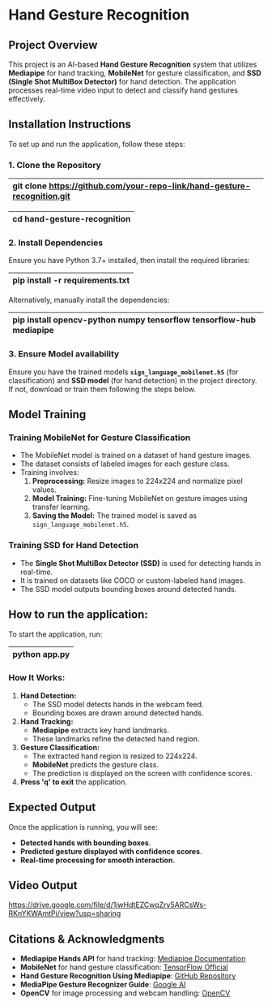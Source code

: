 # **Hand Gesture Recognition**

## **Project Overview**

This project is an AI-based **Hand Gesture Recognition** system that utilizes **Mediapipe** for hand tracking, **MobileNet** for gesture classification, and **SSD (Single Shot MultiBox Detector)** for hand detection. The application processes real-time video input to detect and classify hand gestures effectively.

## **Installation Instructions**

To set up and run the application, follow these steps:

### **1\. Clone the Repository**

| git clone https://github.com/your-repo-link/hand-gesture-recognition.git |
| :---- |

| cd hand-gesture-recognition |
| :---- |

### **2\. Install Dependencies**

Ensure you have Python 3.7+ installed, then install the required libraries:

| pip install \-r requirements.txt |
| :---- |

Alternatively, manually install the dependencies:

| pip install opencv-python numpy tensorflow tensorflow-hub mediapipe |
| :---- |

### **3\. Ensure Model availability**

Ensure you have the trained models **`sign_language_mobilenet.h5`** (for classification) and **SSD model** (for hand detection) in the project directory. If not, download or train them following the steps below.

## **Model Training**

### **Training MobileNet for Gesture Classification**

* The MobileNet model is trained on a dataset of hand gesture images.  
* The dataset consists of labeled images for each gesture class.  
* Training involves:  
  1. **Preprocessing:** Resize images to 224x224 and normalize pixel values.  
  2. **Model Training:** Fine-tuning MobileNet on gesture images using transfer learning.  
  3. **Saving the Model:** The trained model is saved as `sign_language_mobilenet.h5`.

### **Training SSD for Hand Detection**

* The **Single Shot MultiBox Detector (SSD)** is used for detecting hands in real-time.  
* It is trained on datasets like COCO or custom-labeled hand images.  
* The SSD model outputs bounding boxes around detected hands.

## **How to run the application:**

To start the application, run:

| python app.py |
| :---- |

### **How It Works:**

1. **Hand Detection:**  
   * The SSD model detects hands in the webcam feed.  
   * Bounding boxes are drawn around detected hands.  
2. **Hand Tracking:**  
   * **Mediapipe** extracts key hand landmarks.  
   * These landmarks refine the detected hand region.  
3. **Gesture Classification:**  
   * The extracted hand region is resized to 224x224.  
   * **MobileNet** predicts the gesture class.  
   * The prediction is displayed on the screen with confidence scores.  
4. **Press 'q' to exit** the application.

## **Expected Output**

Once the application is running, you will see:

* **Detected hands with bounding boxes**.  
* **Predicted gesture displayed with confidence scores**.  
* **Real-time processing for smooth interaction**.

## **Video Output**
https://drive.google.com/file/d/1jwHdtEZCwqZry5ARCsWs-RKnYKWAmtPi/view?usp=sharing

## **Citations & Acknowledgments**

* **Mediapipe Hands API** for hand tracking: [Mediapipe Documentation](https://developers.google.com/mediapipe)  
* **MobileNet** for hand gesture classification: [TensorFlow Official](https://www.tensorflow.org/)  
* **Hand Gesture Recognition Using Mediapipe**: [GitHub Repository](https://github.com/kinivi/hand-gesture-recognition-mediapipe)  
* **MediaPipe Gesture Recognizer Guide**: [Google AI](https://ai.google.dev/edge/mediapipe/solutions/vision/gesture_recognizer/python)  
* **OpenCV** for image processing and webcam handling: [OpenCV](https://opencv.org/)


